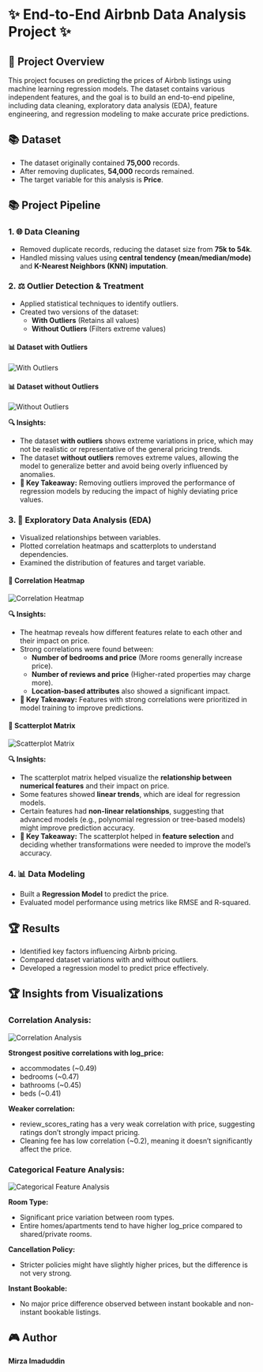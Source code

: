 # ✨ End-to-End Airbnb Data Analysis Project ✨

## 📅 Project Overview

This project focuses on predicting the prices of Airbnb listings using machine learning regression models. The dataset contains various independent features, and the goal is to build an end-to-end pipeline, including data cleaning, exploratory data analysis (EDA), feature engineering, and regression modeling to make accurate price predictions.

## 📚 Dataset

- The dataset originally contained **75,000** records.
- After removing duplicates, **54,000** records remained.
- The target variable for this analysis is **Price**.

## 📚 Project Pipeline

### 1. 🌐 Data Cleaning

- Removed duplicate records, reducing the dataset size from **75k to 54k**.
- Handled missing values using **central tendency (mean/median/mode)** and **K-Nearest Neighbors (KNN) imputation**.

### 2. ⚖️ Outlier Detection & Treatment

- Applied statistical techniques to identify outliers.
- Created two versions of the dataset:
  - **With Outliers** (Retains all values)
  - **Without Outliers** (Filters extreme values)

#### 📊 Dataset with Outliers
![With Outliers](https://raw.githubusercontent.com/Imadmirza/Airbnb-Price-Prediction-using-Regression/main/With%20Outlier.jpg)

#### 📊 Dataset without Outliers
![Without Outliers](https://raw.githubusercontent.com/Imadmirza/Airbnb-Price-Prediction-using-Regression/main/Without%20Outlier.jpg)

**🔍 Insights:**
- The dataset **with outliers** shows extreme variations in price, which may not be realistic or representative of the general pricing trends.
- The dataset **without outliers** removes extreme values, allowing the model to generalize better and avoid being overly influenced by anomalies.
- **🌟 Key Takeaway:** Removing outliers improved the performance of regression models by reducing the impact of highly deviating price values.

### 3. 🎨 Exploratory Data Analysis (EDA)

- Visualized relationships between variables.
- Plotted correlation heatmaps and scatterplots to understand dependencies.
- Examined the distribution of features and target variable.

#### 🔄 Correlation Heatmap
![Correlation Heatmap](https://raw.githubusercontent.com/Imadmirza/Airbnb-Price-Prediction-using-Regression/main/correlation%20heatmap.jpg)

**🔍 Insights:**
- The heatmap reveals how different features relate to each other and their impact on price.
- Strong correlations were found between:
  - **Number of bedrooms and price** (More rooms generally increase price).
  - **Number of reviews and price** (Higher-rated properties may charge more).
  - **Location-based attributes** also showed a significant impact.
- **🌟 Key Takeaway:** Features with strong correlations were prioritized in model training to improve predictions.

#### 🎯 Scatterplot Matrix
![Scatterplot Matrix](https://raw.githubusercontent.com/Imadmirza/Airbnb-Price-Prediction-using-Regression/main/scatterplot%20matrix.jpg)

**🔍 Insights:**
- The scatterplot matrix helped visualize the **relationship between numerical features** and their impact on price.
- Some features showed **linear trends**, which are ideal for regression models.
- Certain features had **non-linear relationships**, suggesting that advanced models (e.g., polynomial regression or tree-based models) might improve prediction accuracy.
- **🌟 Key Takeaway:** The scatterplot helped in **feature selection** and deciding whether transformations were needed to improve the model’s accuracy.

### 4. 📊 Data Modeling

- Built a **Regression Model** to predict the price.
- Evaluated model performance using metrics like RMSE and R-squared.

## 🏆 Results

- Identified key factors influencing Airbnb pricing.
- Compared dataset variations with and without outliers.
- Developed a regression model to predict price effectively.

## 🏆 Insights from Visualizations

### Correlation Analysis:

![Correlation Analysis](https://raw.githubusercontent.com/Imadmirza/Airbnb-Price-Prediction-using-Regression/main/Correlation%20Analysis.jpg)

**Strongest positive correlations with log_price:**
- accommodates (~0.49)
- bedrooms (~0.47)
- bathrooms (~0.45)
- beds (~0.41)

**Weaker correlation:**
- review_scores_rating has a very weak correlation with price, suggesting ratings don’t strongly impact pricing.
- Cleaning fee has low correlation (~0.2), meaning it doesn’t significantly affect the price.

### Categorical Feature Analysis:

![Categorical Feature Analysis](https://raw.githubusercontent.com/Imadmirza/Airbnb-Price-Prediction-using-Regression/main/Categorical%20Feature%20Analysis.jpg)

**Room Type:**
- Significant price variation between room types.
- Entire homes/apartments tend to have higher log_price compared to shared/private rooms.

**Cancellation Policy:**
- Stricter policies might have slightly higher prices, but the difference is not very strong.

**Instant Bookable:**
- No major price difference observed between instant bookable and non-instant bookable listings.

## 🎮 Author

**Mirza Imaduddin**
